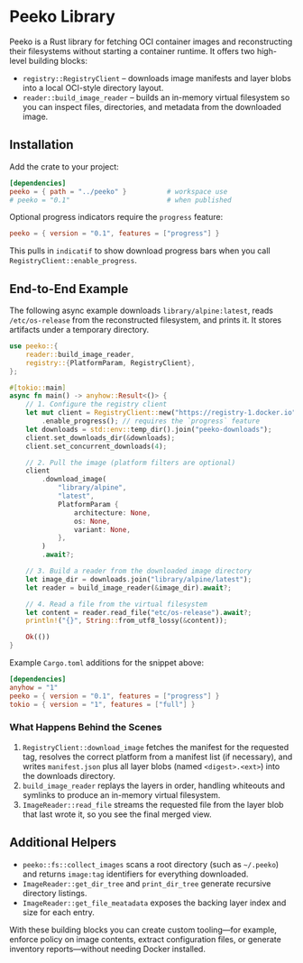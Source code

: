 # Peeko Library

Peeko is a Rust library for fetching OCI container images and reconstructing their filesystems without starting a container runtime. It offers two high-level building blocks:

- `registry::RegistryClient` – downloads image manifests and layer blobs into a local OCI-style directory layout.
- `reader::build_image_reader` – builds an in-memory virtual filesystem so you can inspect files, directories, and metadata from the downloaded image.

## Installation

Add the crate to your project:

```toml
[dependencies]
peeko = { path = "../peeko" }          # workspace use
# peeko = "0.1"                        # when published
```

Optional progress indicators require the `progress` feature:

```toml
peeko = { version = "0.1", features = ["progress"] }
```

This pulls in `indicatif` to show download progress bars when you call `RegistryClient::enable_progress`.

## End-to-End Example

The following async example downloads `library/alpine:latest`, reads `/etc/os-release` from the reconstructed filesystem, and prints it. It stores artifacts under a temporary directory.

```rust
use peeko::{
    reader::build_image_reader,
    registry::{PlatformParam, RegistryClient},
};

#[tokio::main]
async fn main() -> anyhow::Result<()> {
    // 1. Configure the registry client
    let mut client = RegistryClient::new("https://registry-1.docker.io")
        .enable_progress(); // requires the `progress` feature
    let downloads = std::env::temp_dir().join("peeko-downloads");
    client.set_downloads_dir(&downloads);
    client.set_concurrent_downloads(4);

    // 2. Pull the image (platform filters are optional)
    client
        .download_image(
            "library/alpine",
            "latest",
            PlatformParam {
                architecture: None,
                os: None,
                variant: None,
            },
        )
        .await?;

    // 3. Build a reader from the downloaded image directory
    let image_dir = downloads.join("library/alpine/latest");
    let reader = build_image_reader(&image_dir).await?;

    // 4. Read a file from the virtual filesystem
    let content = reader.read_file("etc/os-release").await?;
    println!("{}", String::from_utf8_lossy(&content));

    Ok(())
}
```

Example `Cargo.toml` additions for the snippet above:

```toml
[dependencies]
anyhow = "1"
peeko = { version = "0.1", features = ["progress"] }
tokio = { version = "1", features = ["full"] }
```

### What Happens Behind the Scenes

1. `RegistryClient::download_image` fetches the manifest for the requested tag, resolves the correct platform from a manifest list (if necessary), and writes `manifest.json` plus all layer blobs (named `<digest>.<ext>`) into the downloads directory.
2. `build_image_reader` replays the layers in order, handling whiteouts and symlinks to produce an in-memory virtual filesystem.
3. `ImageReader::read_file` streams the requested file from the layer blob that last wrote it, so you see the final merged view.

## Additional Helpers

- `peeko::fs::collect_images` scans a root directory (such as `~/.peeko`) and returns `image:tag` identifiers for everything downloaded.
- `ImageReader::get_dir_tree` and `print_dir_tree` generate recursive directory listings.
- `ImageReader::get_file_meatadata` exposes the backing layer index and size for each entry.

With these building blocks you can create custom tooling—for example, enforce policy on image contents, extract configuration files, or generate inventory reports—without needing Docker installed.
